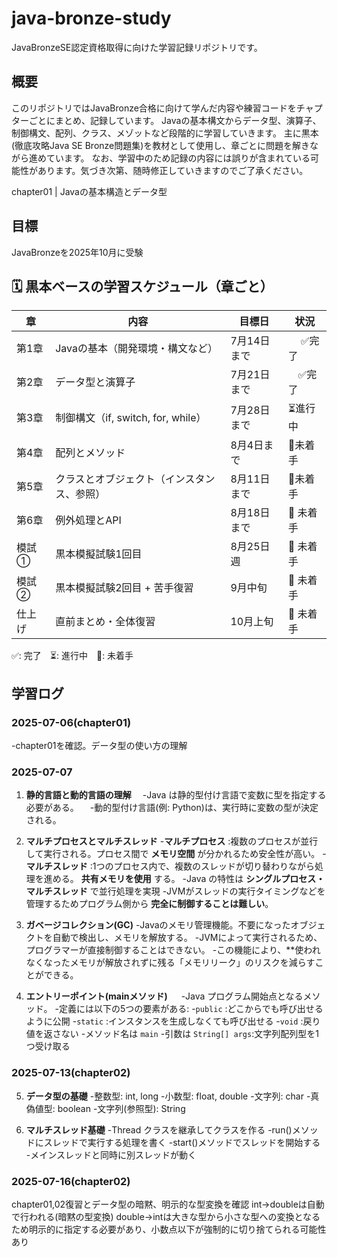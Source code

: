 # java-bronze-study
JavaBronzeSE認定資格取得に向けた学習記録リポジトリです。

## 概要
このリポジトリではJavaBronze合格に向けて学んだ内容や練習コードをチャプターごとにまとめ、記録しています。
Javaの基本構文からデータ型、演算子、制御構文、配列、クラス、メゾットなど段階的に学習していきます。
主に黒本(徹底攻略Java SE Bronze問題集)を教材として使用し、章ごとに問題を解きながら進めています。
なお、学習中のため記録の内容には誤りが含まれている可能性があります。気づき次第、随時修正していきますのでご了承ください。


chapter01 | Javaの基本構造とデータ型

## 目標
JavaBronzeを2025年10月に受験

## 🗓 黒本ベースの学習スケジュール（章ごと）

| 章  | 内容                                      | 目標日       | 状況     |
|-----|-------------------------------------------|--------------|----------|
| 第1章 | Javaの基本（開発環境・構文など）            | 7月14日まで  |　 ✅完了  |
| 第2章 | データ型と演算子                          | 7月21日まで  | 　✅完了  |
| 第3章 | 制御構文（if, switch, for, while）        | 7月28日まで  | ⏳進行中  |
| 第4章 | 配列とメソッド                            | 8月4日まで   | 🔲未着手  |
| 第5章 | クラスとオブジェクト（インスタンス、参照）     | 8月11日まで  | 🔲未着手  |
| 第6章 | 例外処理とAPI                            | 8月18日まで  | 🔲 未着手  |
| 模試① | 黒本模擬試験1回目                        | 8月25日週    | 🔲 未着手  |
| 模試② | 黒本模擬試験2回目 + 苦手復習               | 9月中旬      | 🔲 未着手  |
| 仕上げ | 直前まとめ・全体復習                      | 10月上旬     | 🔲 未着手  |

 ✅: 完了　⏳: 進行中　🔲: 未着手


## 学習ログ

### 2025-07-06(chapter01)
-chapter01を確認。データ型の使い方の理解

### 2025-07-07
1. **静的言語と動的言語の理解**
　-Java は静的型付け言語で変数に型を指定する必要がある。
　-動的型付け言語(例: Python)は、実行時に変数の型が決定される。

2. **マルチプロセスとマルチスレッド**
   -**マルチプロセス** :複数のプロセスが並行して実行される。プロセス間で **メモリ空間** が分かれるため安全性が高い。
   -**マルチスレッド** :1つのプロセス内で、複数のスレッドが切り替わりながら処理を進める。 **共有メモリを使用** する。
   -Java の特性は **シングルプロセス・マルチスレッド** で並行処理を実現
   -JVMがスレッドの実行タイミングなどを管理するためプログラム側から **完全に制御することは難しい**。
   
4. **ガベージコレクション(GC)**
   -Javaのメモリ管理機能。不要になったオブジェクトを自動で検出し、メモリを解放する。
   -JVMによって実行されるため、プログラマーが直接制御することはできない。
   -この機能により、**使われなくなったメモリが解放されずに残る「メモリリーク」のリスクを減らすことができる。
   
5. **エントリーポイント(mainメソッド)**
　 -Java プログラム開始点となるメソッド。
   -定義には以下の5つの要素がある:
     -`public` :どこからでも呼び出せるように公開
     -`static` :インスタンスを生成しなくても呼び出せる
     -`void` :戻り値を返さない
     -メソッド名は `main`
     -引数は `String[] args`:文字列配列型を1つ受け取る

### 2025-07-13(chapter02)
5. **データ型の基礎**
   -整数型: int, long
   -小数型: float, double
   -文字列: char
   -真偽値型: boolean
   -文字列(参照型): String


6. **マルチスレッド基礎**
   -Thread クラスを継承してクラスを作る
   -run()メソッドにスレッドで実行する処理を書く
   -start()メソッドでスレッドを開始する
   -メインスレッドと同時に別スレッドが動く

### 2025-07-16(chapter02)
chapter01,02復習とデータ型の暗黙、明示的な型変換を確認
int→doubleは自動で行われる(暗黙の型変換)
double→intは大きな型から小さな型への変換となるため明示的に指定する必要があり、小数点以下が強制的に切り捨てられる可能性あり
